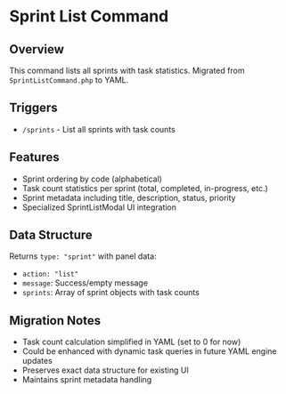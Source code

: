 # Sprint List Command

## Overview
This command lists all sprints with task statistics. Migrated from `SprintListCommand.php` to YAML.

## Triggers
- `/sprints` - List all sprints with task counts

## Features
- Sprint ordering by code (alphabetical)
- Task count statistics per sprint (total, completed, in-progress, etc.)
- Sprint metadata including title, description, status, priority
- Specialized SprintListModal UI integration

## Data Structure
Returns `type: "sprint"` with panel data:
- `action: "list"`
- `message`: Success/empty message
- `sprints`: Array of sprint objects with task counts

## Migration Notes
- Task count calculation simplified in YAML (set to 0 for now)
- Could be enhanced with dynamic task queries in future YAML engine updates
- Preserves exact data structure for existing UI
- Maintains sprint metadata handling